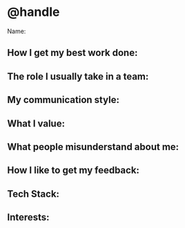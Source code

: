 <!--
Add your information. Have a think, try to make it useful.

You can format text using markdown:
https://github.com/adam-p/markdown-here/wiki/Markdown-Cheatsheet

If you've added lots of info and you'd like to jazz it up:

You can add emojis to your markdown! 👻
https://gist.github.com/roachhd/1f029bd4b50b8a524f3c
Also, on MacOs, ctrl+cmd+space opens an emoji menu

You can add cool GIFs to your markdown!
giphy.com has a lot of GIFs. You can add images with the following markdown code:
![alt text](url)
-->
# @handle
Name:

## How I get my best work done: 

## The role I usually take in a team:  

## My communication style: 

## What I value:

## What people misunderstand about me: 

## How I like to get my feedback:  

## Tech Stack:  

## Interests:
